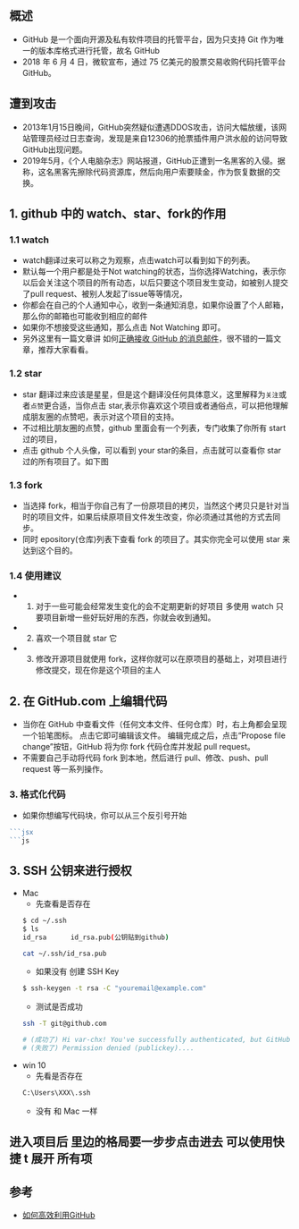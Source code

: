 ## 概述
- GitHub 是一个面向开源及私有软件项目的托管平台，因为只支持 Git 作为唯一的版本库格式进行托管，故名 GitHub
- 2018 年 6 月 4 日，微软宣布，通过 75 亿美元的股票交易收购代码托管平台 GitHub。
## 遭到攻击
- 2013年1月15日晚间，GitHub突然疑似遭遇DDOS攻击，访问大幅放缓，该网站管理员经过日志查询，发现是来自12306的抢票插件用户洪水般的访问导致GitHub出现问题。
- 2019年5月，《个人电脑杂志》网站报道，GitHub正遭到一名黑客的入侵。据称，这名黑客先擦除代码资源库，然后向用户索要赎金，作为恢复数据的交换。 
## 1. github 中的 watch、star、fork的作用
### 1.1 watch
- watch翻译过来可以称之为观察，点击watch可以看到如下的列表。
- 默认每一个用户都是处于Not watching的状态，当你选择Watching，表示你以后会关注这个项目的所有动态，以后只要这个项目发生变动，如被别人提交了pull request、被别人发起了issue等等情况，
- 你都会在自己的个人通知中心，收到一条通知消息，如果你设置了个人邮箱，那么你的邮箱也可能收到相应的邮件
- 如果你不想接受这些通知，那么点击 Not Watching 即可。
- 另外这里有一篇文章讲 如何[正确接收 GitHub 的消息邮件](https://github.com/cssmagic/blog/issues/49)，很不错的一篇文章，推荐大家看看。

### 1.2 star
- star 翻译过来应该是星星，但是这个翻译没任何具体意义，这里解释为`关注`或者`点赞`更合适，当你点击 star,表示你喜欢这个项目或者通俗点，可以把他理解成朋友圈的点赞吧，表示对这个项目的支持。
- 不过相比朋友圈的点赞，github 里面会有一个列表，专门收集了你所有 start 过的项目，
- 点击 github 个人头像，可以看到 your star的条目，点击就可以查看你 star 过的所有项目了。如下图

### 1.3 fork
- 当选择 fork，相当于你自己有了一份原项目的拷贝，当然这个拷贝只是针对当时的项目文件，如果后续原项目文件发生改变，你必须通过其他的方式去同步。
- 同时 epository(仓库)列表下查看 fork 的项目了。其实你完全可以使用 star 来达到这个目的。

### 1.4 使用建议
- 1. 对于一些可能会经常发生变化的会不定期更新的好项目 多使用 watch 只要项目新增一些好玩好用的东西，你就会收到通知。
- 2. 喜欢一个项目就 star 它
- 3. 修改开源项目就使用 fork，这样你就可以在原项目的基础上，对项目进行修改提交，现在你是这个项目的主人

## 2. 在 GitHub.com 上编辑代码
- 当你在 GitHub 中查看文件（任何文本文件、任何仓库）时，右上角都会呈现一个铅笔图标。 点击它即可编辑该文件。 编辑完成之后，点击“Propose file change”按钮，GitHub 将为你 fork 代码仓库并发起 pull request。
- 不需要自己手动将代码 fork 到本地，然后进行 pull、修改、push、pull request 等一系列操作。
### 3. 格式化代码
- 如果你想编写代码块，你可以从三个反引号开始
```js
```jsx
```js
```

## 3. SSH 公钥来进行授权
- Mac 
    - 先查看是否存在
    ```sh
    $ cd ~/.ssh
    $ ls
    id_rsa		id_rsa.pub(公钥贴到github)

    cat ~/.ssh/id_rsa.pub
    ```
    - 如果没有 创建 SSH Key
    ```sh
    $ ssh-keygen -t rsa -C "youremail@example.com"
    ```
    - 测试是否成功
    ```sh
    ssh -T git@github.com

    # (成功了) Hi var-chx! You've successfully authenticated, but GitHub does not provide shell access.
    # (失败了) Permission denied (publickey)....
    ```
- win 10
    - 先看是否存在
    ```sh
    C:\Users\XXX\.ssh
    ```
    - 没有 和 Mac 一样

## 进入项目后 里边的格局要一步步点击进去  可以使用快捷 t 展开 所有项



## 参考
+ [如何高效利用GitHub](https://www.yangzhiping.com/tech/github.html)